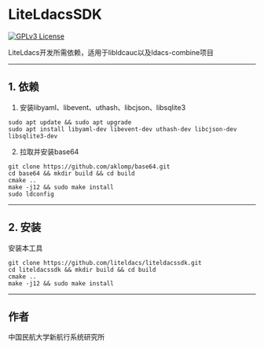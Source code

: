 # LiteLdacsSDK
[![GPLv3 License](https://img.shields.io/badge/License-GPL%20v3-blue.svg)](https://www.gnu.org/licenses/gpl-3.0)

LiteLdacs开发所需依赖，适用于libldcauc以及ldacs-combine项目

---

## 1. 依赖

1. 安装libyaml、libevent、uthash、libcjson、libsqlite3
```shell
sudo apt update && sudo apt upgrade
sudo apt install libyaml-dev libevent-dev uthash-dev libcjson-dev libsqlite3-dev
```
2. 拉取并安装base64
```shell
git clone https://github.com/aklomp/base64.git
cd base64 && mkdir build && cd build
cmake ..
make -j12 && sudo make install
sudo ldconfig
```
---
## 2. 安装

安装本工具
```shell
git clone https://github.com/liteldacs/liteldacssdk.git
cd liteldacssdk && mkdir build && cd build
cmake ..
make -j12 && sudo make install
```
---

## 作者

中国民航大学新航行系统研究所


